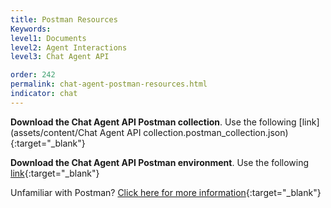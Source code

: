 ```yaml
---
title: Postman Resources
Keywords:
level1: Documents
level2: Agent Interactions
level3: Chat Agent API  

order: 242
permalink: chat-agent-postman-resources.html
indicator: chat
---
```


**Download the Chat Agent API Postman collection**. Use the following [link](assets/content/Chat Agent API collection.postman_collection.json){:target="_blank"}

**Download the Chat Agent API Postman environment**. Use the following [link](assets/content/Alpha.postman_environment.json){:target="_blank"}

Unfamiliar with Postman? [Click here for more information](https://www.getpostman.com/){:target="_blank"}
